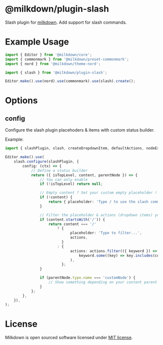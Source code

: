 # @milkdown/plugin-slash

Slash plugin for [milkdown](https://saul-mirone.github.io/milkdown/).
Add support for slash commands.

# Example Usage

```typescript
import { Editor } from '@milkdown/core';
import { commonmark } from '@milkdown/preset-commonmark';
import { nord } from '@milkdown/theme-nord';

import { slash } from '@milkdown/plugin-slash';

Editor.make().use(nord).use(commonmark).use(slash).create();
```

# Options

## config

Configure the slash plugin placehoders & items with custom status builder.

Example:

```typescript
import { slashPlugin, slash, createDropdownItem, defaultActions, nodeExists } from '@milkdown/plugin-slash';

Editor.make().use(
    slash.configure(slashPlugin, {
        config: (ctx) => {
            // Define a status builder
            return ({ isTopLevel, content, parentNode }) => {
                // You can only enable
                if (!isTopLevel) return null;

                // Empty content ? Set your custom empty placeholder !
                if (!content) {
                    return { placeholder: 'Type / to use the slash commands...' };
                }

                // Filter the placeholder & actions (dropdown items) you want to display depending on content
                if (content.startsWith('/')) {
                    return content === '/'
                        ? {
                              placeholder: 'Type to filter...',
                              actions,
                          }
                        : {
                              actions: actions.filter(({ keyword }) =>
                                  keyword.some((key) => key.includes(content.slice(1).toLocaleLowerCase())),
                              ),
                          };
                }

                if (parentNode.type.name === 'customNode') {
                    // Show something depending on your content parent node
                }
            };
        },
    }),
);
```

# License

Milkdown is open sourced software licensed under [MIT license](https://github.com/Saul-Mirone/milkdown/blob/main/LICENSE).
